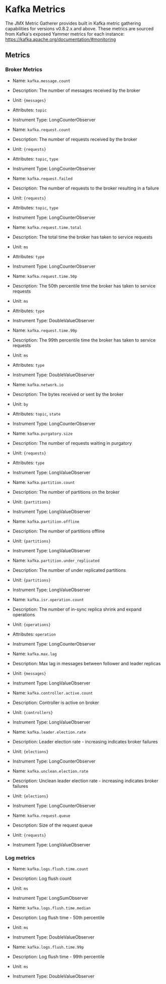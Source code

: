 # Kafka Metrics

The JMX Metric Gatherer provides built in Kafka metric gathering capabilities for versions v0.8.2.x and above.
These metrics are sourced from Kafka's exposed Yammer metrics for each instance: https://kafka.apache.org/documentation/#monitoring

## Metrics

### Broker Metrics

* Name: `kafka.message.count`
* Description: The number of messages received by the broker
* Unit: `{messages}`
* Attributes: `topic`
* Instrument Type: LongCounterObserver

* Name: `kafka.request.count`
* Description: The number of requests received by the broker
* Unit: `{requests}`
* Attributes: `topic`, `type`
* Instrument Type: LongCounterObserver

* Name: `kafka.request.failed`
* Description: The number of requests to the broker resulting in a failure
* Unit: `{requests}`
* Attributes: `topic`, `type`
* Instrument Type: LongCounterObserver

* Name: `kafka.request.time.total`
* Description: The total time the broker has taken to service requests
* Unit: `ms`
* Attributes: `type`
* Instrument Type: LongCounterObserver

* Name: `kafka.request.time.50p`
* Description: The 50th percentile time the broker has taken to service requests
* Unit: `ms`
* Attributes: `type`
* Instrument Type: DoubleValueObserver

* Name: `kafka.request.time.99p`
* Description: The 99th percentile time the broker has taken to service requests
* Unit: `ms`
* Attributes: `type`
* Instrument Type: DoubleValueObserver

* Name: `kafka.network.io`
* Description: The bytes received or sent by the broker
* Unit: `by`
* Attributes: `topic`, `state`
* Instrument Type: LongCounterObserver

* Name: `kafka.purgatory.size`
* Description: The number of requests waiting in purgatory
* Unit: `{requests}`
* Attributes: `type`
* Instrument Type: LongValueObserver

* Name: `kafka.partition.count`
* Description: The number of partitions on the broker
* Unit: `{partitions}`
* Instrument Type: LongValueObserver

* Name: `kafka.partition.offline`
* Description: The number of partitions offline
* Unit: `{partitions}`
* Instrument Type: LongValueObserver

* Name: `kafka.partition.under_replicated`
* Description: The number of under replicated partitions
* Unit: `{partitions}`
* Instrument Type: LongValueObserver

* Name: `kafka.isr.operation.count`
* Description: The number of in-sync replica shrink and expand operations
* Unit: `{operations}`
* Attributes: `operation`
* Instrument Type: LongCounterObserver

* Name: `kafka.max.lag`
* Description: Max lag in messages between follower and leader replicas
* Unit: `{messages}`
* Instrument Type: LongValueObserver

* Name: `kafka.controller.active.count`
* Description: Controller is active on broker
* Unit: `{controllers}`
* Instrument Type: LongValueObserver

* Name: `kafka.leader.election.rate`
* Description: Leader election rate - increasing indicates broker failures
* Unit: `{elections}`
* Instrument Type: LongCounterObserver

* Name: `kafka.unclean.election.rate`
* Description: Unclean leader election rate - increasing indicates broker failures
* Unit: `{elections}`
* Instrument Type: LongCounterObserver

* Name: `kafka.request.queue`
* Description: Size of the request queue
* Unit: `{requests}`
* Instrument Type: LongValueObserver

### Log metrics

* Name: `kafka.logs.flush.time.count`
* Description: Log flush count
* Unit: `ms`
* Instrument Type: LongSumObserver

* Name: `kafka.logs.flush.time.median`
* Description: Log flush time - 50th percentile
* Unit: `ms`
* Instrument Type: DoubleValueObserver

* Name: `kafka.logs.flush.time.99p`
* Description: Log flush time - 99th percentile
* Unit: `ms`
* Instrument Type: DoubleValueObserver
